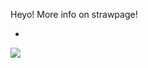 




Heyo! More info on strawpage!

-

<img src="[https://64.media.tumblr.com/0a6ea262608baf7fa846802d5ad1c370/baf41b79d8f82464-18/s100x200/a2744ad9f37ca7f2e9a6175375bc4c910697dfc0.gifv](https://64.media.tumblr.com/9696b03e7cb94efb7d12b01a8dd179ad/44cec08fba6c7529-63/s640x960/4b2db95873ba822ece960d73ad3d05bb87649e0c.pnj)">







